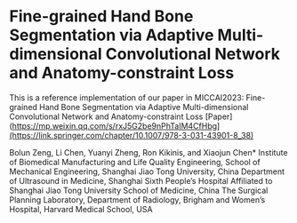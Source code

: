 # Fine-grained Hand Bone Segmentation via Adaptive Multi-dimensional Convolutional Network and Anatomy-constraint Loss
This is a reference implementation of our paper in MICCAI2023:
Fine-grained Hand Bone Segmentation via Adaptive Multi-dimensional Convolutional Network and Anatomy-constraint Loss [Paper](https://mp.weixin.qq.com/s/rxJ5G2be9nPhTaIM4CfHbg](https://link.springer.com/chapter/10.1007/978-3-031-43901-8_38)

Bolun Zeng, Li Chen, Yuanyi Zheng, Ron Kikinis, and Xiaojun Chen*
Institute of Biomedical Manufacturing and Life Quality Engineering, School of Mechanical Engineering, Shanghai Jiao Tong University, China
Department of Ultrasound in Medicine, Shanghai Sixth People’s Hospital Affiliated to Shanghai Jiao Tong University School of Medicine, China
The Surgical Planning Laboratory, Department of Radiology, Brigham and Women’s Hospital, Harvard Medical School, USA
